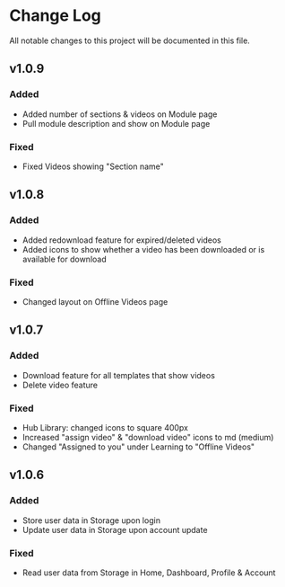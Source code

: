 # Change Log
All notable changes to this project will be documented in this file.

## v1.0.9
### Added
 - Added number of sections & videos on Module page
 - Pull module description and show on Module page

### Fixed
- Fixed Videos showing "Section name"


## v1.0.8
### Added
 - Added redownload feature for expired/deleted videos
 - Added icons to show whether a video has been downloaded or is available for download

### Fixed
- Changed layout on Offline Videos page


## v1.0.7
### Added
 - Download feature for all templates that show videos
 - Delete video feature

### Fixed
- Hub Library: changed icons to square 400px
- Increased "assign video" & "download video" icons to md (medium)
- Changed "Assigned to you" under Learning to "Offline Videos"


## v1.0.6
### Added
 - Store user data in Storage upon login
 - Update user data in Storage upon account update

### Fixed
- Read user data from Storage in Home, Dashboard, Profile & Account
